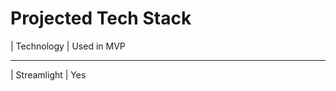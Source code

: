# Projected Tech Stack

| Technology     | Used in MVP  
_______________________________
| Streamlight    |  Yes


